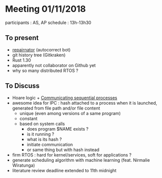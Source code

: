 # Meeting 01/11/2018

participants : AS, AP
schedule : 13h-13h30

## To present
  - [repairnator](https://github.com/Spirals-Team/repairnator) (autocorrect bot)
  - git history tree (Gitkraken)
  - Rust 1.30
  - apparently not collaborator on Github yet
  - why so many distributed RTOS ?

## To Discuss
  - Hoare logic + [Communicating sequential processes](https://en.wikipedia.org/wiki/Communicating_sequential_processes)
  - awesome idea for IPC : hash attached to a process when it is launched, generated from file path and/or file content
    - unique (even among versions of a same program)
    - constant
    - based on system calls
    	- does program $NAME exists ?
    	- is it running ?
    	- what is its hash ?
    	- initiate communication
    	- or same thing but with hash instead
  - firm RTOS : hard for kernel/services, soft for applications ?
  - generate scheduling algorithm with machine learning (feat. Nirmalie Wiratunga)
  - literature review deadline extended to 11th midnight